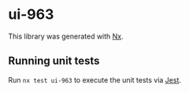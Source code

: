 # ui-963

This library was generated with [Nx](https://nx.dev).

## Running unit tests

Run `nx test ui-963` to execute the unit tests via [Jest](https://jestjs.io).
